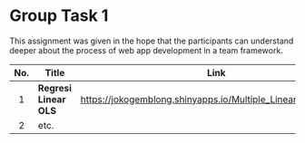 # Group Task 1
This assignment was given in the hope that the participants can understand deeper about the process of web app development in a team framework.

No. | Title | Link  | 
:--:|-------|-------|
1   | **Regresi Linear OLS** | https://jokogemblong.shinyapps.io/Multiple_Linear_Regression/
2   | etc.
